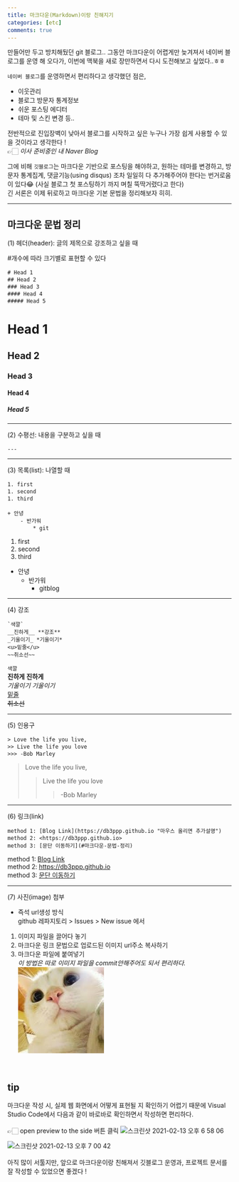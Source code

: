 ```yaml
---
title: 마크다운(Markdown)이랑 친해지기
categories: [etc]
comments: true
---
```


만들어만 두고 방치해뒀던 git 블로그.. 그동안 마크다운이 어렵게만 늦겨져서 네이버 블로그를 운영 해 오다가, 이번에 맥북을 새로 장만하면서 다시 도전해보고 싶었다..ㅎㅎ

`네이버 블로그`를 운영하면서 편리하다고 생각했던 점은,
- 이웃관리
- 블로그 방문자 통계정보
- 쉬운 포스팅 에디터
- 테마 및 스킨 변경 등..

전반적으로 진입장벽이 낮아서 블로그를 시작하고 싶은 누구나 가장 쉽게 사용할 수 있을 것이라고 생각한다 !  
👉🏻 <dfn info="https://blog.naver.com/db3p">이사 준비중인 내 Naver Blog</dfn> 

그에 비해 `깃블로그`는 마크다운 기반으로 포스팅을 해야하고, 원하는 테마를 변경하고, 방문자 통계집계, 댓글기능(using disqus) 조차 일일히 다 추가해주어야 한다는 번거로움이 있다😂 (사실 블로그 첫 포스팅하기 까지 며칠 뚝딱거렸다고 한다)  
긴 서론은 이제 뒤로하고 마크다운 기본 문법을 정리해보자 히히.

---
## 마크다운 문법 정리
(1) 헤더(header): 글의 제목으로 강조하고 싶을 때

#개수에 따라 크기별로 표현할 수 있다
```
# Head 1
## Head 2
### Head 3
#### Head 4
##### Head 5
```
# Head 1
## Head 2
### Head 3
#### Head 4
##### Head 5
---
  
(2) 수평선: 내용을 구분하고 싶을 때
```
---
```
---

(3) 목록(list): 나열할 때
```
1. first
1. second
1. third

+ 안녕
    - 반가워
        * git
```
1. first
1. second
1. third

+ 안녕
    - 반가워
        * gitblog

---

(4) 강조
```
`색깔`
__진하게__ **강조**
_기울이기_ *기울이기*
<u>밑줄</u>
~~취소선~~
```
`색깔`  
__진하게__  **진하게**  
_기울이기_  *기울이기*  
<u>밑줄</u>  
~~취소선~~  

---

(5) 인용구
```
> Love the life you live,
>> Live the life you love
>>> -Bob Marley
```
> Love the life you live,
>> Live the life you love
>>> -Bob Marley
---

(6) 링크(link)
```
method 1: [Blog Link](https://db3ppp.github.io "마우스 올리면 추가설명")
method 2: <https://db3ppp.github.io>
method 3: [문단 이동하기](#마크다운-문법-정리)
```
method 1: [Blog Link](https://db3ppp.github.io "마우스 올리면 추가설명")  
method 2: <https://db3ppp.github.io>  
method 3: [문단 이동하기](#마크다운-문법-정리)

---

(7) 사진(image) 첨부  

- 즉석 url생성 방식  
github 레파지토리 > Issues > New issue 에서  
1. 이미지 파일을 끌어다 놓기
1. 마크다운 링크 문법으로 업로드된 이미지 url주소 복사하기
1. 마크다운 파일에 붙여넣기  
_이 방법은 따로 이미지 파일을 commit안해주어도 되서 편리하다._  
![Cat](/assets/img/cat.jpg)  


<br>

## tip
마크다운 작성 시, 실제 웹 화면에서 어떻게 표현될 지 확인하기 어렵기 때문에 Visual Studio Code에서 다음과 같이 바로바로 확인하면서 작성하면 편리하다.  
<br>
👉🏻 open preview to the side 버튼 클릭
<img width="859" alt="스크린샷 2021-02-13 오후 6 58 06" src="https://user-images.githubusercontent.com/37920535/107847327-e46f1180-6e2d-11eb-8dfe-cf58c28113a2.png" width="400" height="350">

<img width="862" alt="스크린샷 2021-02-13 오후 7 00 42" src="https://user-images.githubusercontent.com/37920535/107847328-ea64f280-6e2d-11eb-820b-4a58a01ccc59.png" width="400" height="350">

<br>
<br>
아직 많이 서툴지만, 앞으로 마크다운이랑 친해져서 깃블로그 운영과, 프로젝트 문서를 잘 작성할 수 있었으면 좋겠다 !  
